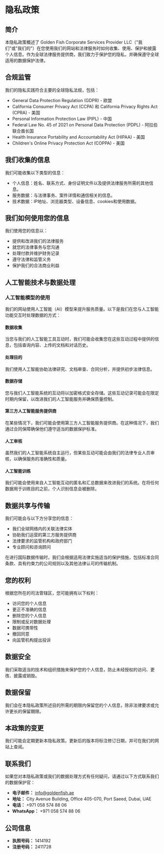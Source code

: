 # 隐私政策

## 简介

本隐私政策概述了 Golden Fish Corporate Services Provider LLC（"我们"或"我们的"）在您使用我们的网站和法律服务时如何收集、使用、保护和披露个人信息。作为全球法律服务提供商，我们致力于保护您的隐私，并确保遵守全球适用的数据保护法律。

## 合规监管

我们的隐私实践符合主要的全球隐私法规，包括：

- General Data Protection Regulation (GDPR) - 欧盟
- California Consumer Privacy Act (CCPA) 和 California Privacy Rights Act (CPRA) - 美国
- Personal Information Protection Law (PIPL) - 中国
- Federal Law No. 45 of 2021 on Personal Data Protection (PDPL) - 阿拉伯联合酋长国
- Health Insurance Portability and Accountability Act (HIPAA) - 美国
- Children's Online Privacy Protection Act (COPPA) - 美国

## 我们收集的信息

我们可能收集以下类型的信息：

- 个人信息：姓名、联系方式、身份证明文件以及提供法律服务所需的其他信息。
- 服务数据：与法律事务、案件详情和通信相关的信息。
- 技术数据：IP地址、浏览器类型、设备信息、cookies和使用数据。

## 我们如何使用您的信息

我们使用您的信息以：

- 提供和改进我们的法律服务
- 就您的法律事务与您沟通
- 处理付款并维护财务记录
- 遵守法律和监管义务
- 保护我们的合法商业利益

## 人工智能技术与数据处理

### 人工智能模型的使用

我们的网站使用人工智能（AI）模型来提升服务质量。以下是我们在您与人工智能功能交互时处理数据的方式：

#### 数据收集

当您与我们的人工智能工具互动时，我们可能会收集您在这些互动过程中提供的信息，包括查询内容、上传的文档和对话历史。

#### 处理目的

我们使用人工智能协助法律研究、文档审查、合同分析，并提供初步法律信息。

#### 数据存储

您与我们人工智能系统的互动将以加密格式安全存储。这些互动记录可能会在限定时期内保留，以改进我们的人工智能服务并确保质量控制。

#### 第三方人工智能服务提供商

在某些情况下，我们可能会使用第三方人工智能服务提供商。在这种情况下，我们通过合同保障确保他们遵守适当的数据保护标准。

#### 人工审核

虽然我们的人工智能系统自主运行，但某些互动可能会由我们的法律专业人员审核，以确保服务的准确性和质量。

#### 人工智能训练

我们可能会使用来自人工智能互动的匿名和汇总数据来改进我们的系统。在将任何数据用于训练目的之前，个人识别信息会被删除。

## 数据共享与传输

我们可能会与以下方分享您的信息：

- 我们全球网络内的关联法律实体
- 协助我们运营的第三方服务提供商
- 法律要求的监管机构和政府部门
- 专业顾问和咨询顾问

在进行国际数据传输时，我们会根据适用法律实施适当的保护措施，包括标准合同条款、具有约束力的公司规则以及其他法律认可的传输机制。

## 您的权利

根据您所在的司法管辖区，您可能拥有以下权利：

- 访问您的个人信息
- 更正不准确的信息
- 删除您的个人信息
- 限制或反对数据处理
- 数据可携带性
- 撤回同意
- 向监管机构提出投诉

## 数据安全

我们采取适当的技术和组织措施来保护您的个人信息，防止未经授权的访问、更改、披露或销毁。

## 数据保留

我们会在本隐私政策所述目的所需的期限内保留您的个人信息，除非法律要求或允许更长的保留期限。

## 本政策的变更

我们可能会定期更新本隐私政策。更新后的版本将标注修订日期，并可在我们的网站上查阅。

## 联系我们

如果您对本隐私政策或我们的数据处理方式有任何疑问，请通过以下方式联系我们的数据保护官：

- **电子邮件：** info@goldenfish.ae
- **地址：** City Avenue Building, Office 405-070, Port Saeed, Dubai, UAE
- **电话：** +971 058 574 88 06
- **WhatsApp：** +971 058 574 88 06

## 公司信息

- **执照号码：** 1414192
- **注册号码：** 2411728

